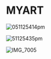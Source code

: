 # MYART

![051125414pm](https://github.com/user-attachments/assets/45e50f77-e3a5-48ba-b311-80214aee5be4)

![51125435pm](https://github.com/user-attachments/assets/d6b0678a-4a58-4a7c-9e5d-fa373d493163)

![IMG_7005](https://github.com/user-attachments/assets/26660605-2935-4787-b5be-2977e2cf54d4)
